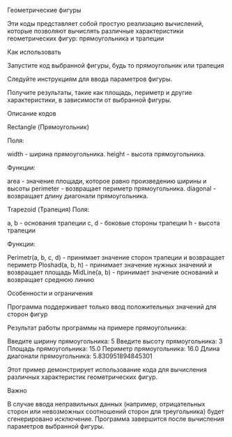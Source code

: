 Геометрические фигуры

Эти коды представляет собой простую реализацию вычислений, которые позволяют вычислять различные характеристики геометрических фигур: прямоугольника и трапеции

Как использовать

Запустите код выбранной фигуры, будь то прямоугольник или трапеция 

Следуйте инструкциям для ввода параметров фигуры.

Получите результаты, такие как площадь, периметр и другие характеристики, в зависимости от выбранной фигуры.

Описание кодов

Rectangle (Прямоугольник)

Поля:

width - ширина прямоугольника.
height - высота прямоугольника.

Функции:

area - значение площади, которое равно произведению ширины и высоты 
perimeter - возвращает периметр прямоугольника.
diagonal - возвращает длину диагонали прямоугольника.

Trapezoid (Трапеция)
Поля: 

a, b - основания трапеции
c, d - боковые стороны трапеции
h - высота трапеции

Функции: 

Perimetr(a, b, c, d) - принимает значение сторон трапеции и возвращает периметр
Ploshad(a, b, h) - принимает значение нужных значений и возвращает площадь 
MidLine(a, b) - принимает значение оснований и возвращает среднюю линию


Особенности и ограничения

Программа поддерживает только ввод положительных значений для сторон фигур

Результат работы программы на примере прямоугольника:


Введите ширину прямоугольника:
5
Введите высоту прямоугольника:
3
Площадь прямоугольника: 15.0
Периметр прямоугольника: 16.0
Длина диагонали прямоугольника: 5.830951894845301



Этот пример демонстрирует использование кода для вычисления различных характеристик геометрических фигур.

Важно

В случае ввода неправильных данных (например, отрицательных сторон или невозможных соотношений сторон для треугольника) будет сгенерировано исключение.
Программа завершится после вычисления параметров выбранной фигуры.
